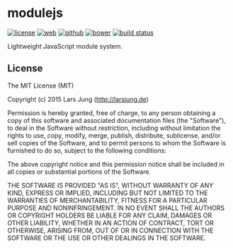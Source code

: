 # modulejs

[![license][license-img]][github] [![web][web-img]][web] [![github][github-img]][github] [![bower][bower-img]][github]
[![build status][travis-img]][travis]

Lightweight JavaScript module system.


## License
The MIT License (MIT)

Copyright (c) 2015 Lars Jung (http://larsjung.de)

Permission is hereby granted, free of charge, to any person obtaining a copy
of this software and associated documentation files (the "Software"), to deal
in the Software without restriction, including without limitation the rights
to use, copy, modify, merge, publish, distribute, sublicense, and/or sell
copies of the Software, and to permit persons to whom the Software is
furnished to do so, subject to the following conditions:

The above copyright notice and this permission notice shall be included in
all copies or substantial portions of the Software.

THE SOFTWARE IS PROVIDED "AS IS", WITHOUT WARRANTY OF ANY KIND, EXPRESS OR
IMPLIED, INCLUDING BUT NOT LIMITED TO THE WARRANTIES OF MERCHANTABILITY,
FITNESS FOR A PARTICULAR PURPOSE AND NONINFRINGEMENT. IN NO EVENT SHALL THE
AUTHORS OR COPYRIGHT HOLDERS BE LIABLE FOR ANY CLAIM, DAMAGES OR OTHER
LIABILITY, WHETHER IN AN ACTION OF CONTRACT, TORT OR OTHERWISE, ARISING FROM,
OUT OF OR IN CONNECTION WITH THE SOFTWARE OR THE USE OR OTHER DEALINGS IN
THE SOFTWARE.


[web]: http://larsjung.de/modulejs/
[github]: https://github.com/lrsjng/modulejs
[travis]: https://travis-ci.org/lrsjng/modulejs

[license-img]: https://img.shields.io/badge/license-MIT-a0a060.svg?style=flat-square
[web-img]: https://img.shields.io/badge/web-larsjung.de/modulejs-a0a060.svg?style=flat-square
[github-img]: https://img.shields.io/badge/github-lrsjng/modulejs-a0a060.svg?style=flat-square
[bower-img]: https://img.shields.io/badge/bower-lrsjng/modulejs-a0a060.svg?style=flat-square
[travis-img]: https://img.shields.io/travis/lrsjng/modulejs.svg?style=flat-square
